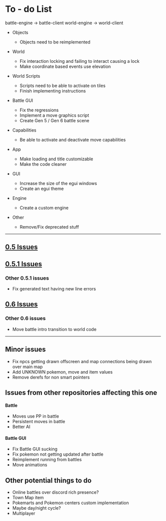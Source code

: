 # To - do List

battle-engine -> battle-client
world-engine -> world-client

* Objects
   - Objects need to be reimplemented

* World
   - Fix interaction locking and failing to interact causing a lock
   - Make coordinate based events use elevation

* World Scripts
   - Scripts need to be able to activate on tiles
   - Finish implementing instructions

* Battle GUI
   - Fix the regressions
   - Implement a move graphics script
   - Create Gen 5 / Gen 6 battle scene

* Capabilities
   - Be able to activate and deactivate move capabilities

* App
   - Make loading and title customizable
   - Make the code cleaner

* GUI
   - Increase the size of the egui windows
   - Create an egui theme

* Engine
   - Create a custom engine

* Other
   - Remove/Fix deprecated stuff

____

## [0.5 Issues](https://github.com/fiirecore-game/pokemon-game/issues?q=is%3Aopen+is%3Aissue+milestone%3A0.5)

## [0.5.1 Issues](https://github.com/fiirecore-game/pokemon-game/issues?q=is%3Aopen+is%3Aissue+milestone%3A0.5.1)
   ### Other 0.5.1 issues

* Fix generated text having new line errors

## [0.6 Issues](https://github.com/fiirecore-game/pokemon-game/issues?q=is%3Aopen+is%3Aissue+milestone%3A0.6)

   ### Other 0.6 issues

   * Move battle intro transition to world code

____

## Minor issues

* Fix npcs getting drawn offscreen and map connections being drawn over main map
* Add UNKNOWN pokemon, move and item values
* Remove derefs for non smart pointers

## Issues from other repositories affecting this one

#### Battle

* Moves use PP in battle
* Persistent moves in battle
* Better AI

#### Battle GUI

* Fix Battle GUI sucking
* Fix pokemon not getting updated after battle
* Reimplement running from battles
* Move animations

## Other potential things to do

* Online battles over discord rich presence?
* Town Map item
* Pokemarts and Pokemon centers custom implementation
* Maybe day/night cycle?
* Multiplayer